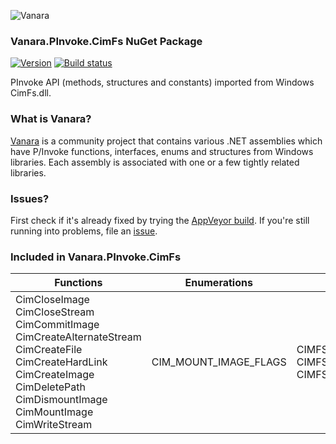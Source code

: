﻿![Vanara](https://raw.githubusercontent.com/dahall/Vanara/master/docs/icons/VanaraHeading.png)
### **Vanara.PInvoke.CimFs NuGet Package**
[![Version](https://img.shields.io/nuget/v/Vanara.PInvoke.CimFs?label=NuGet&style=flat-square)](https://github.com/dahall/Vanara/releases)
[![Build status](https://img.shields.io/appveyor/build/dahall/vanara?label=AppVeyor%20build&style=flat-square)](https://ci.appveyor.com/project/dahall/vanara)

PInvoke API (methods, structures and constants) imported from Windows CimFs.dll.

### **What is Vanara?**

[Vanara](https://github.com/dahall/Vanara) is a community project that contains various .NET assemblies which have P/Invoke functions, interfaces, enums and structures from Windows libraries. Each assembly is associated with one or a few tightly related libraries.

### **Issues?**

First check if it's already fixed by trying the [AppVeyor build](https://ci.appveyor.com/nuget/vanara-prerelease).
If you're still running into problems, file an [issue](https://github.com/dahall/Vanara/issues).

### **Included in Vanara.PInvoke.CimFs**

Functions | Enumerations | Structures
--- | --- | ---
CimCloseImage CimCloseStream CimCommitImage CimCreateAlternateStream CimCreateFile CimCreateHardLink CimCreateImage CimDeletePath CimDismountImage CimMountImage CimWriteStream  | CIM_MOUNT_IMAGE_FLAGS            | CIMFS_FILE_METADATA CIMFS_IMAGE_HANDLE CIMFS_STREAM_HANDLE         
